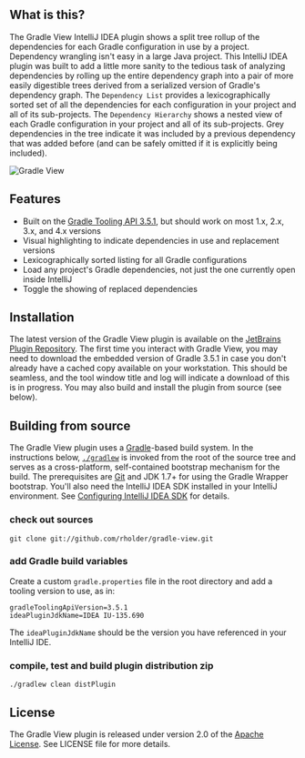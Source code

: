 ## What is this?
The Gradle View IntelliJ IDEA plugin shows a split tree rollup of the dependencies for each Gradle configuration in use
by a project. Dependency wrangling isn't easy in a large Java project. This IntelliJ IDEA plugin was built to add a little more sanity
to the tedious task of analyzing dependencies by rolling up the entire dependency graph into a pair of more easily
digestible trees derived from a serialized version of Gradle's dependency graph. The `Dependency List` provides a
lexicographically sorted set of all the dependencies for each configuration in your project and all of its sub-projects.
The `Dependency Hierarchy` shows a nested view of each Gradle configuration in your project and all of its sub-projects.
Grey dependencies in the tree indicate it was included by a previous dependency that was added before (and can be safely
omitted if it is explicitly being included).

![Gradle View](http://plugins.jetbrains.com/files/7150/screenshot_14710.png)

## Features
 * Built on the [Gradle Tooling API 3.5.1](https://docs.gradle.org/3.5.1/userguide/embedding.html), but should work on most 1.x, 2.x, 3.x, and 4.x versions
 * Visual highlighting to indicate dependencies in use and replacement versions
 * Lexicographically sorted listing for all Gradle configurations
 * Load any project's Gradle dependencies, not just the one currently open inside IntelliJ
 * Toggle the showing of replaced dependencies

## Installation
The latest version of the Gradle View plugin is available on the
[JetBrains Plugin Repository](http://plugins.jetbrains.com/). The first time you interact with Gradle View, you may
need to download the embedded version of Gradle 3.5.1 in case you don't already have a cached copy available on your
workstation. This should be seamless, and the tool window title and log will indicate a download of this is in progress.
You may also build and install the plugin from source (see below).

## Building from source
The Gradle View plugin uses a [Gradle](http://gradle.org)-based build system. In the instructions
below, [`./gradlew`](http://vimeo.com/34436402) is invoked from the root of the source tree and serves as
a cross-platform, self-contained bootstrap mechanism for the build. The prerequisites are
[Git](https://help.github.com/articles/set-up-git) and JDK 1.7+ for using the Gradle Wrapper bootstrap.
You'll also need the IntelliJ IDEA SDK installed in your IntelliJ environment. See
[Configuring IntelliJ IDEA SDK](http://confluence.jetbrains.net/display/IDEADEV/Getting+Started+with+Plugin+Development)
for details.

### check out sources
`git clone git://github.com/rholder/gradle-view.git`

### add Gradle build variables
Create a custom `gradle.properties` file in the root directory and add a tooling version to use, as in:

    gradleToolingApiVersion=3.5.1
    ideaPluginJdkName=IDEA IU-135.690

The `ideaPluginJdkName` should be the version you have referenced in your IntelliJ IDE.

### compile, test and build plugin distribution zip
`./gradlew clean distPlugin`

## License
The Gradle View plugin is released under version 2.0 of the
[Apache License](http://www.apache.org/licenses/LICENSE-2.0). See LICENSE file for more details.
